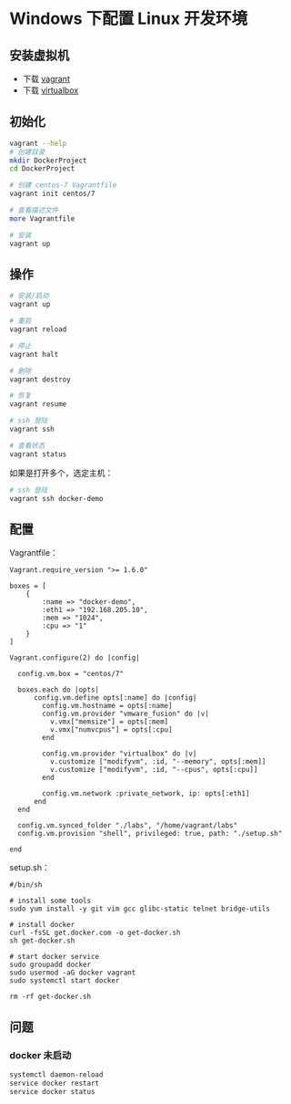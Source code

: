 # Windows 下配置 Linux 开发环境

## 安装虚拟机

- 下载 [vagrant](https://www.vagrantup.com/)
- 下载 [virtualbox](https://www.virtualbox.org/wiki/Downloads)

## 初始化

```bash
vagrant --help
# 创建目录
mkdir DockerProject
cd DockerProject

# 创建 centos-7 Vagrantfile
vagrant init centos/7

# 查看描述文件
more Vagrantfile

# 安装
vagrant up
```

## 操作

```bash
# 安装/启动
vagrant up

# 重启
vagrant reload

# 停止
vagrant halt

# 删除
vagrant destroy

# 恢复
vagrant resume

# ssh 登陆
vagrant ssh

# 查看状态
vagrant status
```

如果是打开多个，选定主机：

```bash
# ssh 登陆
vagrant ssh docker-demo
```

## 配置

Vagrantfile：

```
Vagrant.require_version ">= 1.6.0"

boxes = [
    {
        :name => "docker-demo",
        :eth1 => "192.168.205.10",
        :mem => "1024",
        :cpu => "1"
    }
]

Vagrant.configure(2) do |config|

  config.vm.box = "centos/7"

  boxes.each do |opts|
      config.vm.define opts[:name] do |config|
        config.vm.hostname = opts[:name]
        config.vm.provider "vmware_fusion" do |v|
          v.vmx["memsize"] = opts[:mem]
          v.vmx["numvcpus"] = opts[:cpu]
        end

        config.vm.provider "virtualbox" do |v|
          v.customize ["modifyvm", :id, "--memory", opts[:mem]]
          v.customize ["modifyvm", :id, "--cpus", opts[:cpu]]
        end

        config.vm.network :private_network, ip: opts[:eth1]
      end
  end

  config.vm.synced_folder "./labs", "/home/vagrant/labs"
  config.vm.provision "shell", privileged: true, path: "./setup.sh"

end
```

setup.sh：

```shell
#/bin/sh

# install some tools
sudo yum install -y git vim gcc glibc-static telnet bridge-utils

# install docker
curl -fsSL get.docker.com -o get-docker.sh
sh get-docker.sh

# start docker service
sudo groupadd docker
sudo usermod -aG docker vagrant
sudo systemctl start docker

rm -rf get-docker.sh
```

## 问题

### docker 未启动

```bash
systemctl daemon-reload
service docker restart
service docker status
```
